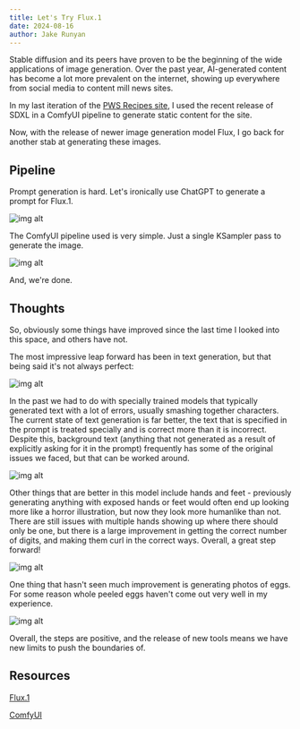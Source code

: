 ```yaml
---
title: Let's Try Flux.1
date: 2024-08-16
author: Jake Runyan
---
```


Stable diffusion and its peers have proven to be the beginning of the wide applications of image generation. Over the past year, AI-generated content has become a lot more prevalent on the internet, showing up everywhere from social media to content mill news sites.

In my last iteration of the [PWS Recipes site](https://recipes.whitney.rip), I used the recent release of SDXL in a ComfyUI pipeline to generate static content for the site.

Now, with the release of newer image generation model Flux, I go back for another stab at generating these images.

## Pipeline

Prompt generation is hard. Let's ironically use ChatGPT to generate a prompt for Flux.1.

![img alt](https://images.whitney.rip/api/assets/435dac50-16e4-40a5-bea2-edcf2dd5c4f4/thumbnail?size=preview&key=--mO7kUUzkeGbsE8f6bJKWg-toGLQWh_ZZRxqkUIQxYQlSfDu92Or2l1rF1ASwNx_Vw&c=8dK6qeKlRCpPdsFqTm9vAL%2FZnEE%3D)

The ComfyUI pipeline used is very simple. Just a single KSampler pass to generate the image.

![img alt](https://images.whitney.rip/api/assets/26f430da-5ebf-4602-8506-7e9b6e1c5f59/thumbnail?size=preview&key=--mO7kUUzkeGbsE8f6bJKWg-toGLQWh_ZZRxqkUIQxYQlSfDu92Or2l1rF1ASwNx_Vw&c=RAlAj5RsNKMgG%2Br2JyQIc4C5vT8%3D)

And, we're done.

## Thoughts

So, obviously some things have improved since the last time I looked into this space, and others have not.

The most impressive leap forward has been in text generation, but that being said it's not always perfect:

![img alt](https://images.whitney.rip/api/assets/d8a38230-9d9e-4030-93e5-66bfdd71c52e/thumbnail?size=preview&key=--mO7kUUzkeGbsE8f6bJKWg-toGLQWh_ZZRxqkUIQxYQlSfDu92Or2l1rF1ASwNx_Vw&c=LB3A5r05NyIAry%2F%2B1BOEAy33W0s%3D)

In the past we had to do with specially trained models that typically generated text with a lot of errors, usually smashing together characters.
The current state of text generation is far better, the text that is specified in the prompt is treated specially and is correct more than it is incorrect.
Despite this, background text (anything that not generated as a result of explicitly asking for it in the prompt) frequently has some of the original issues we faced, but that can be worked around.

![img alt](https://images.whitney.rip/api/assets/25c44c8f-166a-4137-b160-a9b48d32ea11/thumbnail?size=preview&key=--mO7kUUzkeGbsE8f6bJKWg-toGLQWh_ZZRxqkUIQxYQlSfDu92Or2l1rF1ASwNx_Vw&c=LYWhF3eUnkVe%2BWDqSLFnotHAbIc%3D)

Other things that are better in this model include hands and feet - previously generating anything with exposed hands or feet would often end up looking more like a horror illustration, but now they look more humanlike than not.
There are still issues with multiple hands showing up where there should only be one, but there is a large improvement in getting the correct number of digits, and making them curl in the correct ways.
Overall, a great step forward!

![img alt](https://images.whitney.rip/api/assets/6a8f7c9e-2b30-4ecf-a561-b7ed27183ccc/thumbnail?size=preview&key=--mO7kUUzkeGbsE8f6bJKWg-toGLQWh_ZZRxqkUIQxYQlSfDu92Or2l1rF1ASwNx_Vw&c=LN4fyBFxwsCH6oxYqONM%2F9c6UEE%3D)

One thing that hasn't seen much improvement is generating photos of eggs. For some reason whole peeled eggs haven't come out very well in my experience.

![img alt](https://images.whitney.rip/api/assets/5cf0c9ff-e7ed-4be8-a5f2-bf1edd1072c5/thumbnail?size=preview&key=--mO7kUUzkeGbsE8f6bJKWg-toGLQWh_ZZRxqkUIQxYQlSfDu92Or2l1rF1ASwNx_Vw&c=4nZLBTkioV4LsSdEJtfsEiKC8%2Fw%3D)

Overall, the steps are positive, and the release of new tools means we have new limits to push the boundaries of. 

## Resources

[Flux.1](https://flux1.io/)

[ComfyUI](https://github.com/comfyanonymous/ComfyUI)
